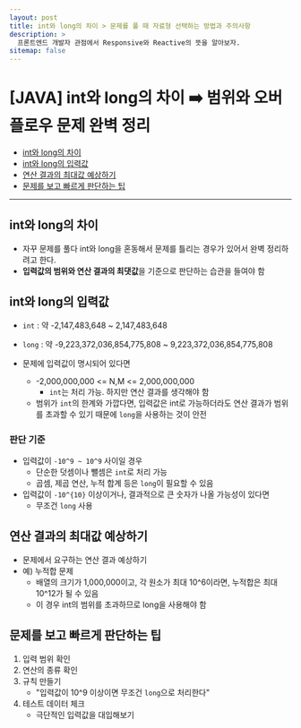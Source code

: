 ```yaml
---
layout: post
title: int와 long의 차이 > 문제를 풀 때 자료형 선택하는 방법과 주의사항
description: >
  프론트엔드 개발자 관점에서 Responsive와 Reactive의 뜻을 알아보자.
sitemap: false
---
```


# [JAVA] int와 long의 차이 ➡️ 범위와 오버플로우 문제 완벽 정리

- [int와 long의 차이](#int와-long의-차이)
- [int와 long의 입력값](#int와-long의-입력값)
- [연산 결과의 최대값 예상하기](#연산-결과의-최대값-예상하기)
- [문제를 보고 빠르게 판단하는 팁](#문제를-보고-빠르게-판단하는-팁)

---

## int와 long의 차이

- 자꾸 문제를 풀다 int와 long을 혼동해서 문제를 틀리는 경우가 있어서 완벽 정리하려고 한다.
- **입력값의 범위와 연산 결과의 최댓값**을 기준으로 판단하는 습관을 들여야 함

## int와 long의 입력값

- `int` : 약 -2,147,483,648 ~ 2,147,483,648
- `long` : 약 -9,223,372,036,854,775,808 ~ 9,223,372,036,854,775,808

- 문제에 입력값이 명시되어 있다면
  - -2,000,000,000 <= N,M <= 2,000,000,000
    - `int`는 처리 가능. 하지만 연산 결과를 생각해야 함
  - 범위가 `int`의 한계와 가깝다면, 입력값은 int로 가능하더라도 연산 결과가 범위를 초과할 수 있기 때문에 `long`을 사용하는 것이 안전

### 판단 기준

- 입력값이 `-10^9 ~ 10^9` 사이일 경우
  - 단순한 덧셈이나 뺄셈은 `int`로 처리 가능
  - 곱셈, 제곱 연산, 누적 합계 등은 `long`이 필요할 수 있음
- 입력값이 `-10^{10}` 이상이거나, 결과적으로 큰 숫자가 나올 가능성이 있다면
  - 무조건 `long` 사용

## 연산 결과의 최대값 예상하기

- 문제에서 요구하는 연산 결과 예상하기
- 예) 누적합 문제
  - 배열의 크기가 1,000,000이고, 각 원소가 최대 10^6이라면, 누적합은 최대 10^12가 될 수 있음
  - 이 경우 int의 범위를 초과하므로 long을 사용해야 함

## 문제를 보고 빠르게 판단하는 팁

1. 입력 범위 확인
2. 연산의 종류 확인
3. 규칙 만들기
   - "입력값이 10^9 이상이면 무조건 `long`으로 처리한다"
4. 테스트 데이터 체크
   - 극단적인 입력값을 대입해보기
